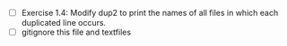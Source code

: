 - [ ] Exercise 1.4: Modify dup2 to print the names of all files in which each duplicated line occurs.
- [ ] gitignore this file and textfiles
